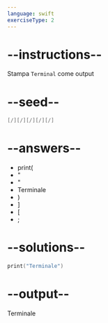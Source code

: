 ```yaml
---
language: swift
exerciseType: 2
---
```


# --instructions--

Stampa `Terminal` come output

# --seed--

```swift
[/][/][/][/][/]
```

# --answers--

- print(
- "
- "
- Terminale
- )
- ]
- [
- ;

# --solutions--

```swift
print("Terminale")
```

# --output--

Terminale
